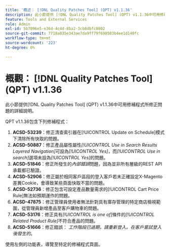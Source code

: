 ```yaml
---
title: '概述： [!DNL Quality Patches Tool] (QPT) v1.1.36'
description: 此小節提供 [!DNL Quality Patches Tool] (QPT) v1.1.36中可用修補程式所修正問題的詳細說明。
feature: Tools and External Services
role: Admin
exl-id: 5b7096e5-e36d-4c4d-8ba2-3cb8dbfc8002
source-git-commit: 7718a835e343ae7da9ff79f690503b4ee1d140fc
workflow-type: tm+mt
source-wordcount: '223'
ht-degree: 0%

---
```


# 概觀： [!DNL Quality Patches Tool] (QPT) v1.1.36

此小節提供[!DNL Quality Patches Tool] (QPT) v1.1.36中可用修補程式所修正問題的詳細說明。

QPT v1.1.36包含下列修補程式：

1. **ACSD-53239**：修正清查索引器在[!UICONTROL Update on Schedule]模式下清除所有快取的問題。
1. **ACSD-50887**：修正產品屬性屬性&#x200B;*[!UICONTROL Use in Search Results Layered Navigation]*&#x200B;可設為&#x200B;*[!UICONTROL Yes]*，而&#x200B;*[!UICONTROL Use in search]*&#x200B;選項未設為&#x200B;*[!UICONTROL Yes]*&#x200B;的問題。
1. **ACSD-51846**：修正所發生的&#x200B;*內部錯誤*&#x200B;問題，因為並非所有層級的REST API承載都已驗證。
1. **ACSD-52906**：修正屬於相同客戶區段的登入客戶若未正確設定X-Magento差異Cookie，會導致某些頁面快取不當的問題。
1. **ACSD-52736**：修正包含可設定產品數量需求的[!UICONTROL Cart Price Rule]無法如預期運作的問題。
1. **ACSD-47875**：修正管理員使用者無法針對具有庫存管理的特定商店檢視範圍，從管理員新增產品至客戶購物車的問題。
1. **ACSD-53176**：修正具有&#x200B;*[!UICONTROL is one of]*&#x200B;條件的&#x200B;*[!UICONTROL Related Product Rule]*&#x200B;不符合產品的問題。
1. **ACSD-51666**：修正錯誤： *工作階段已過期，請重新登入。在客戶嘗試登入後發生的*。

使用左側的功能表，導覽至特定的修補程式頁面。
